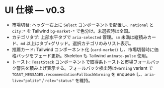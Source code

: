 # UI 仕様 — v0.3
<!-- markdownlint-disable MD013 -->

- 市場切替: ヘッダー右上に `Select` コンポーネントを配置し、`national` と `city:*` を Tailwind `bg-market-*` で色分け。未選択時は全国。
- カテゴリタブ: 上部水平タブで `aria-selected` 管理。`sm` 未満は縦積みカード、`md` 以上はタブ+グリッド。選択カテゴリのみリスト表示。
- 推薦カード: Tailwind コンポーネント化 (`card-market`) し、市場切替時に価格バッジをフェード更新。Skeleton も Tailwind `animate-pulse` 使用。
- トースト: `ToastStack` コンポーネントで取得系トーストと市場フォールバック警告を積み上げ表示する。フォールバック検出時は`warning` variant で `TOAST_MESSAGES.recommendationFallbackWarning` を enqueue し、`aria-live="polite"` / `role="status"` を維持。
